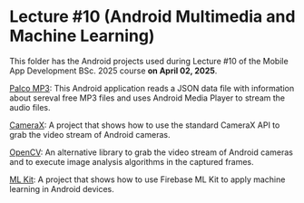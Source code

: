 # Lecture #10  (Android Multimedia and Machine Learning)

This folder has the Android projects used during Lecture #10 of the Mobile App Development BSc. 2025 course **on April 02, 2025**.

[Palco MP3](10-1_PalcoMP3): This Android application reads a JSON data file with information about sereval free MP3 files and uses Android Media Player to stream the audio files.

[CameraX](10-2_CameraX): A project that shows how to use the standard CameraX API to grab the video stream of Android cameras.

[OpenCV](10-3_OpenCV): An alternative library to grab the video stream of Android cameras and to execute image analysis algorithms in the captured frames.

[ML Kit](10-4_MLKit): A project that shows how to use Firebase ML Kit to apply machine learning in Android devices.
